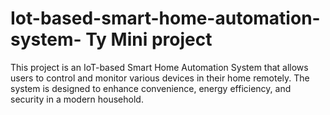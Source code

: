 # Iot-based-smart-home-automation-system- Ty Mini project
This project is an IoT-based Smart Home Automation System that allows users to control and monitor various devices in their home remotely. The system is designed to enhance convenience, energy efficiency, and security in a modern household.
